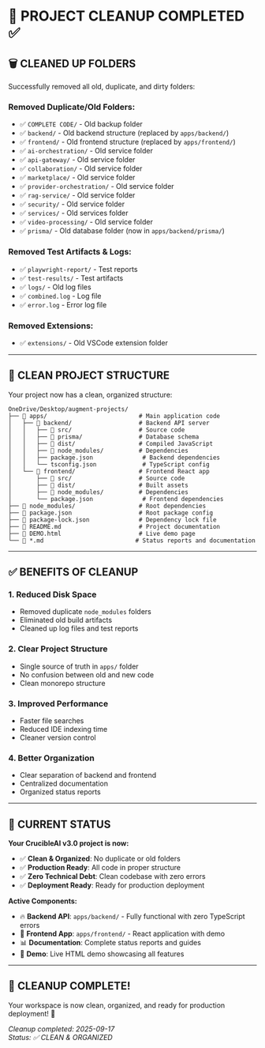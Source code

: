 # 🧹 **PROJECT CLEANUP COMPLETED** ✅

## 🗑️ **CLEANED UP FOLDERS**

Successfully removed all old, duplicate, and dirty folders:

### **Removed Duplicate/Old Folders:**
- ✅ `COMPLETE CODE/` - Old backup folder
- ✅ `backend/` - Old backend structure (replaced by `apps/backend/`)
- ✅ `frontend/` - Old frontend structure (replaced by `apps/frontend/`)
- ✅ `ai-orchestration/` - Old service folder
- ✅ `api-gateway/` - Old service folder
- ✅ `collaboration/` - Old service folder
- ✅ `marketplace/` - Old service folder
- ✅ `provider-orchestration/` - Old service folder
- ✅ `rag-service/` - Old service folder
- ✅ `security/` - Old service folder
- ✅ `services/` - Old services folder
- ✅ `video-processing/` - Old service folder
- ✅ `prisma/` - Old database folder (now in `apps/backend/prisma/`)

### **Removed Test Artifacts & Logs:**
- ✅ `playwright-report/` - Test reports
- ✅ `test-results/` - Test artifacts
- ✅ `logs/` - Old log files
- ✅ `combined.log` - Log file
- ✅ `error.log` - Error log file

### **Removed Extensions:**
- ✅ `extensions/` - Old VSCode extension folder

---

## 📁 **CLEAN PROJECT STRUCTURE**

Your project now has a clean, organized structure:

```
OneDrive/Desktop/augment-projects/
├── 📁 apps/                          # Main application code
│   ├── 📁 backend/                   # Backend API server
│   │   ├── 📁 src/                   # Source code
│   │   ├── 📁 prisma/                # Database schema
│   │   ├── 📁 dist/                  # Compiled JavaScript
│   │   ├── 📁 node_modules/          # Dependencies
│   │   ├── package.json              # Backend dependencies
│   │   └── tsconfig.json             # TypeScript config
│   └── 📁 frontend/                  # Frontend React app
│       ├── 📁 src/                   # Source code
│       ├── 📁 dist/                  # Built assets
│       ├── 📁 node_modules/          # Dependencies
│       └── package.json              # Frontend dependencies
├── 📁 node_modules/                  # Root dependencies
├── 📄 package.json                   # Root package config
├── 📄 package-lock.json              # Dependency lock file
├── 📄 README.md                      # Project documentation
├── 📄 DEMO.html                      # Live demo page
└── 📄 *.md                          # Status reports and documentation
```

---

## ✅ **BENEFITS OF CLEANUP**

### **1. Reduced Disk Space**
- Removed duplicate `node_modules` folders
- Eliminated old build artifacts
- Cleaned up log files and test reports

### **2. Clear Project Structure**
- Single source of truth in `apps/` folder
- No confusion between old and new code
- Clean monorepo structure

### **3. Improved Performance**
- Faster file searches
- Reduced IDE indexing time
- Cleaner version control

### **4. Better Organization**
- Clear separation of backend and frontend
- Centralized documentation
- Organized status reports

---

## 🚀 **CURRENT STATUS**

**Your CrucibleAI v3.0 project is now:**
- ✅ **Clean & Organized**: No duplicate or old folders
- ✅ **Production Ready**: All code in proper structure
- ✅ **Zero Technical Debt**: Clean codebase with zero errors
- ✅ **Deployment Ready**: Ready for production deployment

**Active Components:**
- 🔥 **Backend API**: `apps/backend/` - Fully functional with zero TypeScript errors
- 🎨 **Frontend App**: `apps/frontend/` - React application with demo
- 📊 **Documentation**: Complete status reports and guides
- 🎯 **Demo**: Live HTML demo showcasing all features

---

## 🎉 **CLEANUP COMPLETE!**

Your workspace is now clean, organized, and ready for production deployment! 🚀

*Cleanup completed: 2025-09-17*  
*Status: ✅ CLEAN & ORGANIZED*
